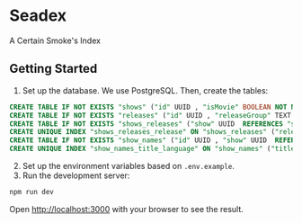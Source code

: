 # Seadex

A Certain Smoke's Index

## Getting Started

1. Set up the database. We use PostgreSQL. Then, create the tables:

```sql
CREATE TABLE IF NOT EXISTS "shows" ("id" UUID , "isMovie" BOOLEAN NOT NULL DEFAULT false, "createdAt" TIMESTAMP WITH TIME ZONE NOT NULL, "updatedAt" TIMESTAMP WITH TIME ZONE NOT NULL, PRIMARY KEY ("id"));
CREATE TABLE IF NOT EXISTS "releases" ("id" UUID , "releaseGroup" TEXT NOT NULL, "notes" TEXT, "dualAudio" BOOLEAN NOT NULL DEFAULT false, "nyaaLink" TEXT, "bbtLink" TEXT, "toshLink" TEXT, "isRelease" BOOLEAN NOT NULL DEFAULT true, "isBestVideo" BOOLEAN NOT NULL DEFAULT true, "incomplete" BOOLEAN NOT NULL DEFAULT false, "isExclusiveRelease" BOOLEAN NOT NULL DEFAULT false, "isBroken" BOOLEAN NOT NULL DEFAULT false, "createdAt" TIMESTAMP WITH TIME ZONE NOT NULL, "updatedAt" TIMESTAMP WITH TIME ZONE NOT NULL, PRIMARY KEY ("id"));
CREATE TABLE IF NOT EXISTS "shows_releases" ("show" UUID  REFERENCES "shows" ("id"), "release" UUID NOT NULL  REFERENCES "releases" ("id"), "type" VARCHAR(255) NOT NULL, "createdAt" TIMESTAMP WITH TIME ZONE NOT NULL, "updatedAt" TIMESTAMP WITH TIME ZONE NOT NULL, PRIMARY KEY ("show","release"));
CREATE UNIQUE INDEX "shows_releases_release" ON "shows_releases" ("release");
CREATE TABLE IF NOT EXISTS "show_names" ("id" UUID , "show" UUID  REFERENCES "shows" ("id"), "title" TEXT NOT NULL, "language" TEXT NOT NULL, "createdAt" TIMESTAMP WITH TIME ZONE NOT NULL, "updatedAt" TIMESTAMP WITH TIME ZONE NOT NULL, PRIMARY KEY ("id","show"));
CREATE UNIQUE INDEX "show_names_title_language" ON "show_names" ("title", "language");
```

2. Set up the environment variables based on `.env.example`.
3. Run the development server:

```bash
npm run dev
```

Open [http://localhost:3000](http://localhost:3000) with your browser to see the result.

